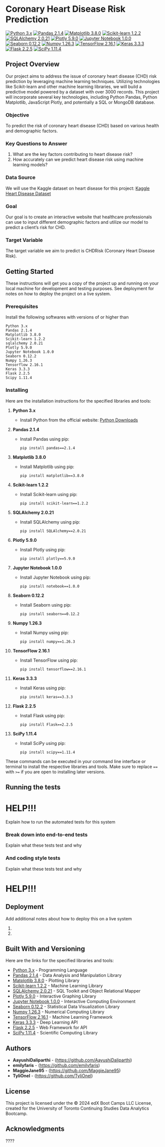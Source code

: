 # Coronary Heart Disease Risk Prediction

[![Python 3.x](https://img.shields.io/badge/python-3.x-blue.svg)](https://www.python.org/)
[![Pandas 2.1.4](https://img.shields.io/badge/pandas-2.1.4-blue.svg)](https://pandas.pydata.org/)
[![Matplotlib 3.8.0](https://img.shields.io/badge/matplotlib-3.8.0-blue.svg)](https://matplotlib.org/)
[![Scikit-learn 1.2.2](https://img.shields.io/badge/scikit--learn-1.2.2-blue.svg)](https://scikit-learn.org/)
[![SQLAlchemy 2.0.21](https://img.shields.io/badge/sqlalchemy-2.0.21-blue.svg)](https://www.sqlalchemy.org/)
[![Plotly 5.9.0](https://img.shields.io/badge/plotly-5.9.0-blue.svg)](https://plotly.com/)
[![Jupyter Notebook 1.0.0](https://img.shields.io/badge/jupyter--notebook-1.0.0-blue.svg)](https://jupyter.org/)
[![Seaborn 0.12.2](https://img.shields.io/badge/seaborn-0.12.2-blue.svg)](https://seaborn.pydata.org/)
[![Numpy 1.26.3](https://img.shields.io/badge/numpy-1.26.3-blue.svg)](https://numpy.org/)
[![TensorFlow 2.16.1](https://img.shields.io/badge/tensorflow-2.16.1-blue.svg)](https://www.tensorflow.org/)
[![Keras 3.3.3](https://img.shields.io/badge/keras-3.3.3-blue.svg)](https://keras.io/)
[![Flask 2.2.5](https://img.shields.io/badge/flask-2.2.5-blue.svg)](https://flask.palletsprojects.com/)
[![SciPy 1.11.4](https://img.shields.io/badge/scipy-1.11.4-blue.svg)](https://www.scipy.org/)


## Project Overview
Our project aims to address the issue of coronary heart disease (CHD) risk prediction by leveraging machine learning techniques. Utilizing technologies like Scikit-learn and other machine learning libraries, we will build a predictive model powered by a dataset with over 3000 records. This project will incorporate several key technologies, including Python Pandas, Python Matplotlib, JavaScript Plotly, and potentially a SQL or MongoDB database.

### Objective
To predict the risk of coronary heart disease (CHD) based on various health and demographic factors.

### Key Questions to Answer
1. What are the key factors contributing to heart disease risk?
2. How accurately can we predict heart disease risk using machine learning models?

### Data Source
We will use the Kaggle dataset on heart disease for this project: [Kaggle Heart Disease Dataset](https://www.kaggle.com/datasets/mahdifaour/heart-disease-dataset)

### Goal
Our goal is to create an interactive website that healthcare professionals can use to input different demographic factors and utilize our model to predict a client’s risk for CHD.

### Target Variable
The target variable we aim to predict is CHDRisk (Coronary Heart Disease Risk).

## Getting Started

These instructions will get you a copy of the project up and running on your local machine for development and testing purposes. See deployment for notes on how to deploy the project on a live system.

### Prerequisites

Install the following softwares with versions of or higher than

```
Python 3.x
Pandas 2.1.4
Matplotlib 3.8.0
Scikit-learn 1.2.2
sqlalchemy 2.0.21
Plotly 5.9.0
Jupyter Notebook 1.0.0 
Seaborn 0.12.2
Numpy 1.26.3
Tensorflow 2.16.1
Keras 3.3.3 
Flask 2.2.5
Scipy 1.11.4 
```

### Installing

Here are the installation instructions for the specified libraries and tools:

1. **Python 3.x**
   - Install Python from the official website: [Python Downloads](https://www.python.org/)

2. **Pandas 2.1.4**
   - Install Pandas using pip: 
     ```
     pip install pandas==2.1.4
     ```

3. **Matplotlib 3.8.0**
   - Install Matplotlib using pip: 
     ```
     pip install matplotlib==3.8.0
     ```

4. **Scikit-learn 1.2.2**
   - Install Scikit-learn using pip: 
     ```
     pip install scikit-learn==1.2.2
     ```

5. **SQLAlchemy 2.0.21**
   - Install SQLAlchemy using pip: 
     ```
     pip install SQLAlchemy==2.0.21
     ```

6. **Plotly 5.9.0**
   - Install Plotly using pip: 
     ```
     pip install plotly==5.9.0
     ```

7. **Jupyter Notebook 1.0.0**
   - Install Jupyter Notebook using pip: 
     ```
     pip install notebook==1.0.0
     ```

8. **Seaborn 0.12.2**
   - Install Seaborn using pip: 
     ```
     pip install seaborn==0.12.2
     ```

9. **Numpy 1.26.3**
   - Install Numpy using pip: 
     ```
     pip install numpy==1.26.3
     ```

10. **TensorFlow 2.16.1**
    - Install TensorFlow using pip: 
      ```
      pip install tensorflow==2.16.1
      ```

11. **Keras 3.3.3**
    - Install Keras using pip: 
      ```
      pip install keras==3.3.3
      ```

12. **Flask 2.2.5**
    - Install Flask using pip: 
      ```
      pip install Flask==2.2.5
      ```

13. **SciPy 1.11.4**
    - Install SciPy using pip: 
      ```
      pip install scipy==1.11.4
      ```

These commands can be executed in your command line interface or terminal to install the respective libraries and tools. Make sure to replace `==` with `>=` if you are open to installing later versions.

## Running the tests

# HELP!!!

Explain how to run the automated tests for this system

### Break down into end-to-end tests

Explain what these tests test and why


### And coding style tests

Explain what these tests test and why

# HELP!!!

## Deployment

Add additional notes about how to deploy this on a live system

1.  
2. 

## Built With and Versioning

Here are the links for the specified libraries and tools:

* [Python 3.x](https://www.python.org/) - Programming Language
* [Pandas 2.1.4](https://pandas.pydata.org/) - Data Analysis and Manipulation Library
* [Matplotlib 3.8.0](https://matplotlib.org/) - Plotting Library
* [Scikit-learn 1.2.2](https://scikit-learn.org/) - Machine Learning Library
* [SQLAlchemy 2.0.21](https://www.sqlalchemy.org/) - SQL Toolkit and Object Relational Mapper
* [Plotly 5.9.0](https://plotly.com/) - Interactive Graphing Library
* [Jupyter Notebook 1.0.0](https://jupyter.org/) - Interactive Computing Environment
* [Seaborn 0.12.2](https://seaborn.pydata.org/) - Statistical Data Visualization Library
* [Numpy 1.26.3](https://numpy.org/) - Numerical Computing Library
* [TensorFlow 2.16.1](https://www.tensorflow.org/) - Machine Learning Framework
* [Keras 3.3.3](https://keras.io/) - Deep Learning API
* [Flask 2.2.5](https://flask.palletsprojects.com/) - Web Framework for API
* [SciPy 1.11.4](https://www.scipy.org/) - Scientific Computing Library


## Authors

* **AayushiDaliparthi** - (https://github.com/AayushiDaliparthi)
* **emilyfaris** - (https://github.com/emilyfaris)
* **MaggieJane95** - (https://github.com/MaggieJane95)
* **TyliOnel** - (https://github.com/TyliOnel)

## License

This project is licensed under the © 2024 edX Boot Camps LLC License, created for the University of Toronto Continuing Studies Data Analytics Bootcamp.

## Acknowledgments

????